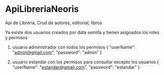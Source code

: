 # ApiLibreriaNeoris
Api de Libreria, Crud de autores, editorial, libros

Ya existe dos usuarios creados por data semilla y tienen asignados los roles y permisos

1. usuario administrador con todos los permisos { "userName": "admin@gmail.com", "password": "admin" }

2. usuario estandar con los permisos para consultar excepto los usuarios { "userName": "estandar@gmail.com", "password": "estandar" }

